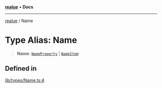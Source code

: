 [**realue**](../README.md) • **Docs**

***

[realue](../README.md) / Name

# Type Alias: Name

> **Name**: [`NameProperty`](NameProperty.md) \| [`NameItem`](NameItem.md)

## Defined in

[lib/types/Name.ts:4](https://github.com/nevoland/realue/blob/4e20bc322d155f810c06416a8a99a0b7b6c6ba28/lib/types/Name.ts#L4)
